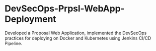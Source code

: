 # DevSecOps-Prpsl-WebApp-Deployment
Developed a Proposal Web Application, implemented the DevSecOps practices for deploying on Docker and Kubernetes using Jenkins CI/CD Pipeline.
